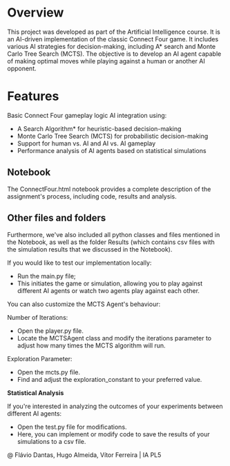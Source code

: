 # Overview

This project was developed as part of the Artificial Intelligence course. It is an AI-driven implementation of the classic Connect Four game. It includes various AI strategies for decision-making, including A* search and Monte Carlo Tree Search (MCTS). The objective is to develop an AI agent capable of making optimal moves while playing against a human or another AI opponent.

# Features

Basic Connect Four gameplay logic
AI integration using:
- A Search Algorithm* for heuristic-based decision-making
- Monte Carlo Tree Search (MCTS) for probabilistic decision-making
- Support for human vs. AI and AI vs. AI gameplay
- Performance analysis of AI agents based on statistical simulations

## Notebook

The ConnectFour.html notebook provides a complete description of the assignment's process, including code, results and analysis.

 
## Other files and folders

Furthermore, we've also included all python classes and files mentioned in the Notebook, as well as the folder Results (which contains csv files with the simulation results that we discussed in the Notebook).

If you would like to test our implementation locally:

- Run the main.py file;
- This initiates the game or simulation, allowing you to play against different AI agents or watch two agents play against each other.

You can also customize the MCTS Agent's behaviour:

Number of Iterations:
- Open the player.py file.
- Locate the MCTSAgent class and modify the iterations parameter to adjust how many times the MCTS algorithm will run.

Exploration Parameter:
- Open the mcts.py file.
- Find and adjust the exploration_constant to your preferred value.

**Statistical Analysis**

If you're interested in analyzing the outcomes of your experiments between different AI agents:
- Open the test.py file for modifications.
- Here, you can implement or modify code to save the results of your simulations to a csv file.

@ Flávio Dantas, Hugo Almeida, Vítor Ferreira | IA PL5 
